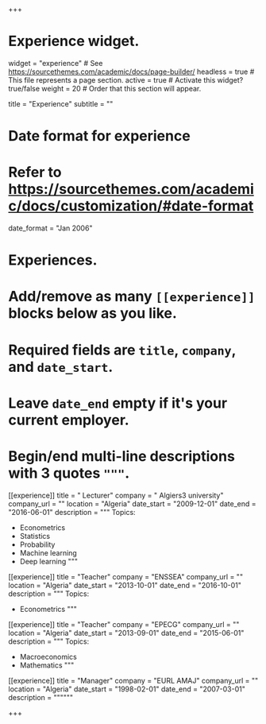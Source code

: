+++
# Experience widget.
widget = "experience"  # See https://sourcethemes.com/academic/docs/page-builder/
headless = true  # This file represents a page section.
active = true  # Activate this widget? true/false
weight = 20  # Order that this section will appear.

title = "Experience"
subtitle = ""

# Date format for experience
#   Refer to https://sourcethemes.com/academic/docs/customization/#date-format
date_format = "Jan 2006"

# Experiences.
#   Add/remove as many `[[experience]]` blocks below as you like.
#   Required fields are `title`, `company`, and `date_start`.
#   Leave `date_end` empty if it's your current employer.
#   Begin/end multi-line descriptions with 3 quotes `"""`.

[[experience]]
  title = " Lecturer"
  company = " Algiers3 university"
  company_url = ""
  location = "Algeria"
  date_start = "2009-12-01"
  date_end = "2016-06-01"
  description = """
  Topics:
  
  * Econometrics
  * Statistics
  * Probability
  * Machine learning
  * Deep learning
  """


[[experience]]
  title = "Teacher"
  company = "ENSSEA"
  company_url = ""
  location = "Algeria"
  date_start = "2013-10-01"
  date_end = "2016-10-01"
  description = """
  Topics: 
  
  * Econometrics
  """
  
  
[[experience]]
  title = "Teacher"
  company = "EPECG"
  company_url = ""
  location = "Algeria"
  date_start = "2013-09-01"
  date_end = "2015-06-01"
  description = """
  Topics:
  
  * Macroeconomics
  * Mathematics
  """

[[experience]]
  title = "Manager"
  company = "EURL AMAJ"
  company_url = ""
  location = "Algeria"
  date_start = "1998-02-01"
  date_end = "2007-03-01"
  description = """"""


+++
